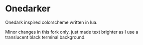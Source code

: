 # Onedarker
Onedark inspired colorscheme written in lua.

Minor changes in this fork only, just made text brighter as I use a translucent black terminal background.
